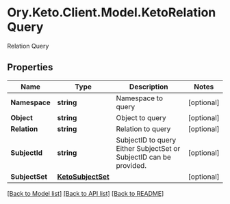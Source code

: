 # Ory.Keto.Client.Model.KetoRelationQuery
Relation Query

## Properties

Name | Type | Description | Notes
------------ | ------------- | ------------- | -------------
**Namespace** | **string** | Namespace to query | [optional] 
**Object** | **string** | Object to query | [optional] 
**Relation** | **string** | Relation to query | [optional] 
**SubjectId** | **string** | SubjectID to query  Either SubjectSet or SubjectID can be provided. | [optional] 
**SubjectSet** | [**KetoSubjectSet**](KetoSubjectSet.md) |  | [optional] 

[[Back to Model list]](../README.md#documentation-for-models) [[Back to API list]](../README.md#documentation-for-api-endpoints) [[Back to README]](../README.md)

